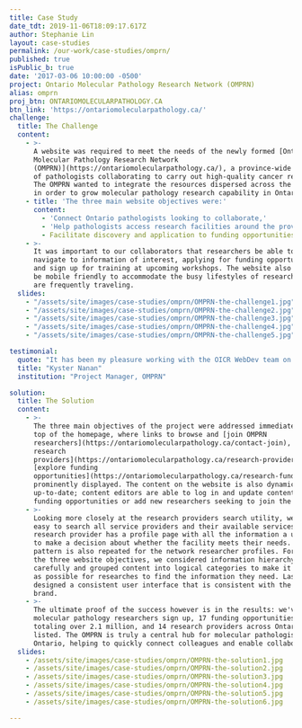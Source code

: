 ```yaml
---
title: Case Study
date_tdt: 2019-11-06T18:09:17.617Z
author: Stephanie Lin
layout: case-studies
permalink: /our-work/case-studies/omprn/
published: true
isPublic_b: true
date: '2017-03-06 10:00:00 -0500'
project: Ontario Molecular Pathology Research Network (OMPRN)
alias: omprn
proj_btn: ONTARIOMOLECULARPATHOLOGY.CA
btn_link: 'https://ontariomolecularpathology.ca/'
challenge:
  title: The Challenge
  content:
    - >-
      A website was required to meet the needs of the newly formed [Ontario
      Molecular Pathology Research Network
      (OMPRN)](https://ontariomolecularpathology.ca/), a province-wide network
      of pathologists collaborating to carry out high-quality cancer research.
      The OMPRN wanted to integrate the resources dispersed across the province
      in order to grow molecular pathology research capability in Ontario.
    - title: 'The three main website objectives were:'
      content:
        - 'Connect Ontario pathologists looking to collaborate,'
        - 'Help pathologists access research facilities around the province and,'
        - Facilitate discovery and application to funding opportunities.
    - >-
      It was important to our collaborators that researchers be able to easily
      navigate to information of interest, applying for funding opportunities
      and sign up for training at upcoming workshops. The website also needed to
      be mobile friendly to accommodate the busy lifestyles of researchers who
      are frequently traveling.
  slides:
    - "/assets/site/images/case-studies/omprn/OMPRN-the-challenge1.jpg"
    - "/assets/site/images/case-studies/omprn/OMPRN-the-challenge2.jpg"
    - "/assets/site/images/case-studies/omprn/OMPRN-the-challenge3.jpg"
    - "/assets/site/images/case-studies/omprn/OMPRN-the-challenge4.jpg"
    - "/assets/site/images/case-studies/omprn/OMPRN-the-challenge5.jpg"

testimonial: 
  quote: "It has been my pleasure working with the OICR WebDev team on the OMPRN website. Joseph Yamada and his team are approachable, collaborative, and exceedingly helpful. WebDev and monthly hosting fees are also very reasonable. Overall, I appreciate the valuable work done for OMPRN by OICR WebDev!"
  title: "Kyster Nanan"
  institution: "Project Manager, OMPRN"

solution:
  title: The Solution
  content:
    - >-
      The three main objectives of the project were addressed immediately at the
      top of the homepage, where links to browse and [join OMPRN
      researchers](https://ontariomolecularpathology.ca/contact-join), [search
      research
      providers](https://ontariomolecularpathology.ca/research-providers), and
      [explore funding
      opportunities](https://ontariomolecularpathology.ca/research-funding) are
      prominently displayed. The content on the website is also dynamic and kept
      up-to-date; content editors are able to log in and update content such as
      funding opportunities or add new researchers seeking to join the network.
    - >-
      Looking more closely at the research providers search utility, we made it
      easy to search all service providers and their available services. Each
      research provider has a profile page with all the information a user needs
      to make a decision about whether the facility meets their needs. This
      pattern is also repeated for the network researcher profiles. For each of
      the three website objectives, we considered information hierarchy
      carefully and grouped content into logical categories to make it as easy
      as possible for researches to find the information they need. Lastly, we
      designed a consistent user interface that is consistent with the OICR
      brand.
    - >-
      The ultimate proof of the success however is in the results: we've had 30
      molecular pathology researchers sign up, 17 funding opportunities posted
      totaling over 2.1 million, and 14 research providers across Ontario
      listed. The OMPRN is truly a central hub for molecular pathologists in
      Ontario, helping to quickly connect colleagues and enable collaboration.
  slides:
    - /assets/site/images/case-studies/omprn/OMPRN-the-solution1.jpg
    - /assets/site/images/case-studies/omprn/OMPRN-the-solution2.jpg
    - /assets/site/images/case-studies/omprn/OMPRN-the-solution3.jpg
    - /assets/site/images/case-studies/omprn/OMPRN-the-solution4.jpg
    - /assets/site/images/case-studies/omprn/OMPRN-the-solution5.jpg
    - /assets/site/images/case-studies/omprn/OMPRN-the-solution6.jpg

---
```



